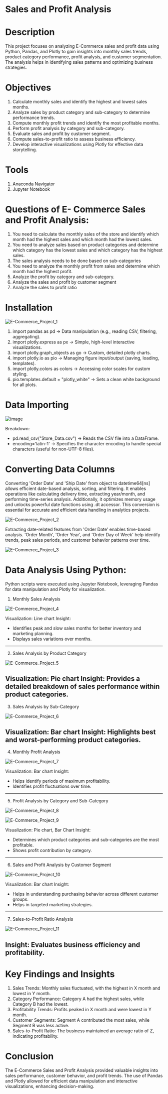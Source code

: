 # Sales and Profit Analysis

# Description 
This project focuses on analyzing E-Commerce sales and profit data using Python, Pandas, and Plotly to gain insights into monthly sales trends, product category performance, profit analysis, and customer segmentation. The analysis helps in identifying sales patterns and optimizing business strategies.

# Objectives
1. Calculate monthly sales and identify the highest and lowest sales months.
2. Analyze sales by product category and sub-category to determine performance trends.
3. Compute monthly profit trends and identify the most profitable months.
4. Perform profit analysis by category and sub-category.
5. Evaluate sales and profit by customer segment.
6. Compute sales-to-profit ratio to assess business efficiency.
7. Develop interactive visualizations using Plotly for effective data storytelling.

# Tools
1. Anaconda Navigator
2. Jupyter Notebook

# Questions of E- Commerce Sales and Profit Analysis:

1. You need to calculate the monthly sales of the store and identify which month had the highest sales and which month had the lowest sales.
2. You need to analyze sales based on product categories and determine which category has the lowest sales and which category has the highest sales.
3. The sales analysis needs to be done based on sub-categories
4. You need to analyze the monthly profit from sales and determine which month had the highest profit.
5. Analyze the profit by category and sub-category.
6. Analyze the sales and profit by customer segment
7. Analyze the sales to profit ratio

# Installation

![E-Commerce_Project_1](https://github.com/user-attachments/assets/004facb1-7248-497b-bcbb-193eec4b4d11)


1. import pandas as pd → Data manipulation (e.g., reading CSV, filtering, aggregating).
2. import plotly.express as px → Simple, high-level interactive visualizations.
3. import plotly.graph_objects as go → Custom, detailed plotly charts.
4. import plotly.io as pio → Managing figure input/output (saving, loading, templates).
5. import plotly.colors as colors → Accessing color scales for custom styling.
6. pio.templates.default = "plotly_white" → Sets a clean white background for all plots. 

# Data Importing

![image](https://github.com/user-attachments/assets/c0f0868f-d2e2-411a-aff8-e77ab13e041c)

Breakdown:
* pd.read_csv("Store_Data.csv") → Reads the CSV file into a DataFrame.
* encoding='latin-1' → Specifies the character encoding to handle special characters (useful for non-UTF-8 files).

# Converting Data Columns
Converting 'Order Date' and 'Ship Date' from object to datetime64[ns] allows efficient date-based analysis, sorting, and filtering. It enables operations like calculating delivery time, extracting year/month, and performing time-series analysis. Additionally, it optimizes memory usage and unlocks powerful date functions using .dt accessor. This conversion is essential for accurate and efficient data handling in analytics projects.

![E-Commerce_Project_2](https://github.com/user-attachments/assets/9de7376e-31f4-4d21-81c1-23444054a90b)

Extracting date-related features from 'Order Date' enables time-based analysis. 'Order Month', 'Order Year', and 'Order Day of Week' help identify trends, peak sales periods, and customer behavior patterns over time.

![E-Commerce_Project_3](https://github.com/user-attachments/assets/a84acfd0-7299-47ee-9d3a-ca50716b206d)

# Data Analysis Using Python:
Python scripts were executed using Jupyter Notebook, leveraging Pandas for data manipulation and Plotly for visualization.

1. Monthly Sales Analysis

![E-Commerce_Project_4](https://github.com/user-attachments/assets/241e00ca-1900-47b7-825f-480c9472312e)

Visualization: Line chart
Insight: 
* Identifies peak and slow sales months for better inventory and marketing planning.
* Displays sales variations over months.
--------------------------------------------------------------------------------------------------------------------------------------------------------------------------------------------------------------------

2. Sales Analysis by Product Category

![E-Commerce_Project_5](https://github.com/user-attachments/assets/6c695908-d01c-43ee-b6bb-ca984d255f01)

Visualization: Pie chart
Insight: Provides a detailed breakdown of sales performance within product categories.
--------------------------------------------------------------------------------------------------------------------------------------------------------------------------------------------------------------------

3. Sales Analysis by Sub-Category

![E-Commerce_Project_6](https://github.com/user-attachments/assets/e226abfd-978e-4b9e-9b2d-e9d3c3f0c24b)

Visualization: Bar chart
Insight: Highlights best and worst-performing product categories.
--------------------------------------------------------------------------------------------------------------------------------------------------------------------------------------------------------------------

4. Monthly Profit Analysis

![E-Commerce_Project_7](https://github.com/user-attachments/assets/bcd472e4-79b7-40d8-b639-15e80e56a072)

Visualization: Bar chart
Insight: 
* Helps identify periods of maximum profitability.
* Identifies profit fluctuations over time.
--------------------------------------------------------------------------------------------------------------------------------------------------------------------------------------------------------------------

5. Profit Analysis by Category and Sub-Category

![E-Commerce_Project_8](https://github.com/user-attachments/assets/9a5a955c-5cdf-4fda-9367-9afb78c1a702)

![E-Commerce_Project_9](https://github.com/user-attachments/assets/9a065421-8009-4425-b2b9-5b1cea9d1cdb)

Visualization: Pie chart, Bar Chart
Insight: 
* Determines which product categories and sub-categories are the most profitable.
* Shows profit contribution by category.
--------------------------------------------------------------------------------------------------------------------------------------------------------------------------------------------------------------------

6. Sales and Profit Analysis by Customer Segment

![E-Commerce_Project_10](https://github.com/user-attachments/assets/bb98ff5e-3653-4842-b97a-0ad199d20d84)

Visualization: Bar chart
Insight: 
* Helps in understanding purchasing behavior across different customer groups.
* Helps in targeted marketing strategies.
--------------------------------------------------------------------------------------------------------------------------------------------------------------------------------------------------------------------

7. Sales-to-Profit Ratio Analysis

![E-Commerce_Project_11](https://github.com/user-attachments/assets/653f9813-2863-4907-836b-a3180250eb45)

Insight: Evaluates business efficiency and profitability.
--------------------------------------------------------------------------------------------------------------------------------------------------------------------------------------------------------------------

# Key Findings and Insights

1. Sales Trends: Monthly sales fluctuated, with the highest in X month and lowest in Y month.
2. Category Performance: Category A had the highest sales, while Category B had the lowest.
3. Profitability Trends: Profits peaked in X month and were lowest in Y month.
4. Customer Segments: Segment A contributed the most sales, while Segment B was less active.
5. Sales-to-Profit Ratio: The business maintained an average ratio of Z, indicating profitability.

# Conclusion

The E-Commerce Sales and Profit Analysis provided valuable insights into sales performance, customer behavior, and profit trends. The use of Pandas and Plotly allowed for efficient data manipulation and interactive visualizations, enhancing decision-making.
